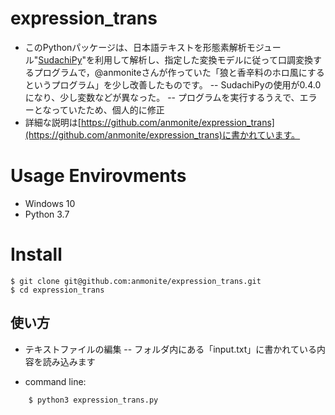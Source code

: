 # expression_trans
- このPythonパッケージは、日本語テキストを形態素解析モジュール"[SudachiPy](https://github.com/WorksApplications/SudachiPy)"を利用して解析し、指定した変換モデルに従って口調変換するプログラムで，@anmoniteさんが作っていた「狼と香辛料のホロ風にするというプログラム」を少し改善したものです。
-- SudachiPyの使用が0.4.0になり、少し変数などが異なった。
-- プログラムを実行するうえで、エラーとなっていたため、個人的に修正
- 詳細な説明は[https://github.com/anmonite/expression_trans](https://github.com/anmonite/expression_trans)に書かれています。

# Usage Envirovments
- Windows 10
- Python 3.7

# Install

```
$ git clone git@github.com:anmonite/expression_trans.git
$ cd expression_trans
```

## 使い方
- テキストファイルの編集
-- フォルダ内にある「input.txt」に書かれている内容を読み込みます

- command line:
```
    $ python3 expression_trans.py
```


